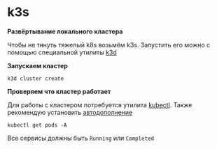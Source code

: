 # k3s

**Развёртывание локального кластера**

Чтобы не тянуть тяжелый k8s возьмём k3s. Запустить его можно с помощью специальной утилиты [k3d](https://k3d.io/v5.5.1/)



**Запускаем кластер**

```
k3d cluster create
```

**Проверяем что кластер работает**

Для работы с кластером потребуется утилита [kubectl](https://kubernetes.io/ru/docs/tasks/tools/install-kubectl/). Также рекомендую установить [автодополнение](https://kubernetes.io/docs/reference/kubectl/cheatsheet/)

```
kubectl get pods -A
```

Все сервисы должны быть `Running` или `Completed`
